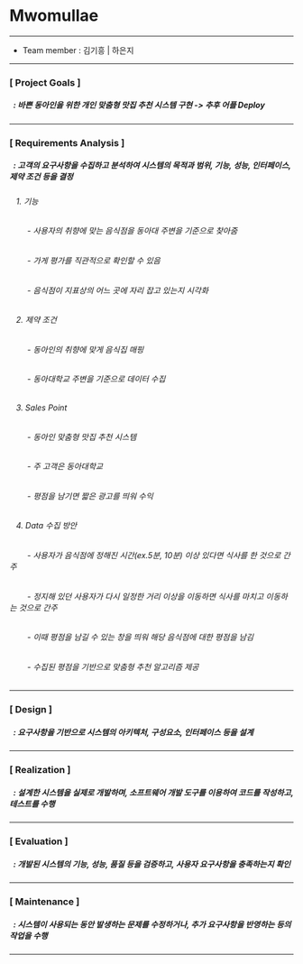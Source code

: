 # Mwomullae <br>
--- 
* Team member : 김기흥 | 하은지
---
### [ Project Goals ]
##### &nbsp; : 바쁜 동아인을 위한 개인 맞춤형 맛집 추천 시스템 구현 -> 추후 어플 Deploy
--- 

### [ Requirements Analysis ]
##### &nbsp; : 고객의 요구사항을 수집하고 분석하여 시스템의 목적과 범위, 기능, 성능, 인터페이스, 제약 조건 등을 결정
###### &nbsp;&nbsp; 1. 기능
###### &nbsp;&nbsp;&nbsp;&nbsp;&nbsp;&nbsp;&nbsp;&nbsp;- 사용자의 취향에 맞는 음식점을 동아대 주변을 기준으로 찾아줌
###### &nbsp;&nbsp;&nbsp;&nbsp;&nbsp;&nbsp;&nbsp;&nbsp;- 가게 평가를 직관적으로 확인할 수 있음
###### &nbsp;&nbsp;&nbsp;&nbsp;&nbsp;&nbsp;&nbsp;&nbsp;- 음식점이 지표상의 어느 곳에 자리 잡고 있는지 시각화
###### &nbsp;&nbsp; 2. 제약 조건
###### &nbsp;&nbsp;&nbsp;&nbsp;&nbsp;&nbsp;&nbsp;&nbsp;- 동아인의 취향에 맞게 음식집 매핑
###### &nbsp;&nbsp;&nbsp;&nbsp;&nbsp;&nbsp;&nbsp;&nbsp;- 동아대학교 주변을 기준으로 데이터 수집
###### &nbsp;&nbsp; 3. Sales Point
###### &nbsp;&nbsp;&nbsp;&nbsp;&nbsp;&nbsp;&nbsp;&nbsp;- 동아인 맞춤형 맛집 추천 시스템
###### &nbsp;&nbsp;&nbsp;&nbsp;&nbsp;&nbsp;&nbsp;&nbsp;- 주 고객은 동아대학교
###### &nbsp;&nbsp;&nbsp;&nbsp;&nbsp;&nbsp;&nbsp;&nbsp;- 평점을 남기면 짧은 광고를 띄워 수익
###### &nbsp;&nbsp; 4. Data 수집 방안
###### &nbsp;&nbsp;&nbsp;&nbsp;&nbsp;&nbsp;&nbsp;&nbsp;- 사용자가 음식점에 정해진 시간(ex.5분, 10분) 이상 있다면 식사를 한 것으로 간주
###### &nbsp;&nbsp;&nbsp;&nbsp;&nbsp;&nbsp;&nbsp;&nbsp;- 정지해 있던 사용자가 다시 일정한 거리 이상을 이동하면 식사를 마치고 이동하는 것으로 간주
###### &nbsp;&nbsp;&nbsp;&nbsp;&nbsp;&nbsp;&nbsp;&nbsp;- 이때 평점을 남길 수 있는 창을 띄워 해당 음식점에 대한 평점을 남김
###### &nbsp;&nbsp;&nbsp;&nbsp;&nbsp;&nbsp;&nbsp;&nbsp;- 수집된 평점을 기반으로 맞춤형 추천 알고리즘 제공
---

### [ Design ]
##### &nbsp; : 요구사항을 기반으로 시스템의 아키텍처, 구성요소, 인터페이스 등을 설계
---

### [ Realization ] 
##### &nbsp; : 설계한 시스템을 실제로 개발하며, 소프트웨어 개발 도구를 이용하여 코드를 작성하고, 테스트를 수행
---

### [ Evaluation ]
##### &nbsp; : 개발된 시스템의 기능, 성능, 품질 등을 검증하고, 사용자 요구사항을 충족하는지 확인
---

### [ Maintenance ]
##### &nbsp; : 시스템이 사용되는 동안 발생하는 문제를 수정하거나, 추가 요구사항을 반영하는 등의 작업을 수행
---


